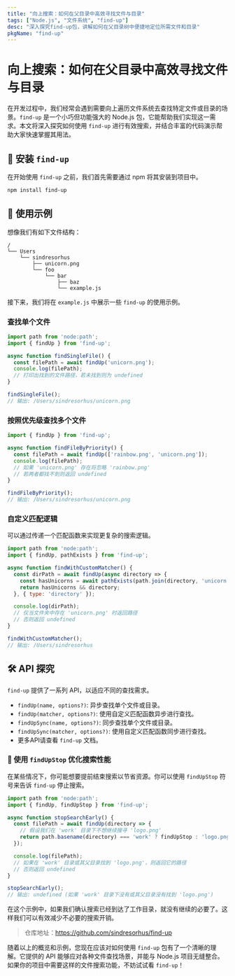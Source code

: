 ```yaml
---
title: "向上搜索：如何在父目录中高效寻找文件与目录"
tags: ["Node.js", "文件系统", "find-up"]
desc: "深入探究find-up包，讲解如何在父目录树中便捷地定位所需文件和目录"
pkgName: "find-up"
---
```


# 向上搜索：如何在父目录中高效寻找文件与目录

在开发过程中，我们经常会遇到需要向上遍历文件系统去查找特定文件或目录的场景。`find-up` 是一个小巧但功能强大的 Node.js 包，它能帮助我们实现这一需求。本文将深入探究如何使用 `find-up` 进行有效搜索，并结合丰富的代码演示帮助大家快速掌握其用法。

## 🚀 安装 `find-up`

在开始使用 `find-up` 之前，我们首先需要通过 npm 将其安装到项目中。

```sh
npm install find-up
```

## 📘 使用示例

想像我们有如下文件结构：

```
/
└── Users
    └── sindresorhus
        ├── unicorn.png
        └── foo
            └── bar
                ├── baz
                └── example.js
```

接下来，我们将在 `example.js` 中展示一些 `find-up` 的使用示例。

### 查找单个文件

```javascript
import path from 'node:path';
import { findUp } from 'find-up';

async function findSingleFile() {
  const filePath = await findUp('unicorn.png');
  console.log(filePath);
  // 打印出找到的文件路径，若未找到则为 undefined
}

findSingleFile();
// 输出: /Users/sindresorhus/unicorn.png
```

### 按照优先级查找多个文件

```javascript
import { findUp } from 'find-up';

async function findFileByPriority() {
  const filePath = await findUp(['rainbow.png', 'unicorn.png']);
  console.log(filePath);
  // 如果 'unicorn.png' 存在将忽略 'rainbow.png'
  // 若两者都找不到则返回 undefined
}

findFileByPriority();
// 输出: /Users/sindresorhus/unicorn.png
```

### 自定义匹配逻辑

可以通过传递一个匹配函数来实现更复杂的搜索逻辑。

```javascript
import path from 'node:path';
import { findUp, pathExists } from 'find-up';

async function findWithCustomMatcher() {
  const dirPath = await findUp(async directory => {
    const hasUnicorns = await pathExists(path.join(directory, 'unicorn.png'));
    return hasUnicorns && directory;
  }, { type: 'directory' });

  console.log(dirPath);
  // 仅当文件夹中存在 'unicorn.png' 时返回路径
  // 否则返回 undefined
}

findWithCustomMatcher();
// 输出: /Users/sindresorhus
```

## 🛠 API 探究

`find-up` 提供了一系列 API，以适应不同的查找需求。

- `findUp(name, options?)`: 异步查找单个文件或目录。
- `findUp(matcher, options?)`: 使用自定义匹配函数异步进行查找。
- `findUpSync(name, options?)`: 同步查找单个文件或目录。
- `findUpSync(matcher, options?)`: 使用自定义匹配函数同步进行查找。
- 更多API请查看 `find-up` 文档。

### 🧭 使用 `findUpStop` 优化搜索性能

在某些情况下，你可能想要提前结束搜索以节省资源。你可以使用 `findUpStop` 符号来告诉 `find-up` 停止搜索。

```javascript
import path from 'node:path';
import { findUp, findUpStop } from 'find-up';

async function stopSearchEarly() {
  const filePath = await findUp(directory => {
    // 假设我们在 'work' 目录下不想继续搜寻 'logo.png'
    return path.basename(directory) === 'work' ? findUpStop : 'logo.png';
  });

  console.log(filePath);
  // 如果在 'work' 目录或其父目录找到 'logo.png'，则返回它的路径
  // 否则返回 undefined
}

stopSearchEarly();
// 输出: undefined (如果 'work' 目录下没有或其父目录没有找到 'logo.png')
```

在这个示例中，如果我们确认搜索已经到达了工作目录，就没有继续的必要了。这样我们可以有效减少不必要的搜索开销。

> 仓库地址：https://github.com/sindresorhus/find-up

随着以上的概览和示例，您现在应该对如何使用 `find-up` 包有了一个清晰的理解。它提供的 API 能够应对各种文件查找场景，并能与 Node.js 项目无缝整合。如果你的项目中需要这样的文件搜索功能，不妨试试看 `find-up`！